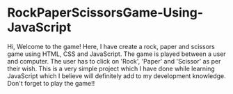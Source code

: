 # RockPaperScissorsGame-Using-JavaScript
Hi, Welcome to the game! Here, I have create a rock, paper and scissors game using HTML, CSS and JavaScript. The game is played between a user and computer. The user has to click on 'Rock', 'Paper' and 'Scissor' as per their wish. This is a very simple project which I have done while learning JavaScript which I believe will definitely add to my development knowledge. 
Don't forget to play the game!!
